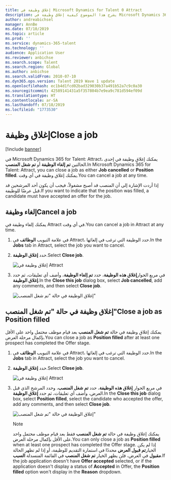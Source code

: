 ```yaml
---
title: إغلاق وظيفة‬ في Microsoft Dynamics for Talent 0 Attract
description: يشرح هذا الموضوع كيفية إغلاق وظيفة‬ في Microsoft Dynamics 365 for Talent - Attract.
author: andreabichsel
manager: AnnBe
ms.date: 07/10/2019
ms.topic: article
ms.prod: ''
ms.service: dynamics-365-talent
ms.technology: ''
audience: Application User
ms.reviewer: anbichse
ms.search.scope: Talent
ms.search.region: Global
ms.author: anbichse
ms.search.validFrom: 2010-07-10
ms.dyn365.ops.version: Talent 2019 Wave 1 update
ms.openlocfilehash: ec1b4d1fcd02bad329030b37a491b52a7c9c0a30
ms.sourcegitcommit: 42589141431a5f357804b7e9ea9c781d594ef09d
ms.translationtype: HT
ms.contentlocale: ar-SA
ms.lasthandoff: 07/18/2019
ms.locfileid: "1773530"
---
```

# <a name="close-a-job"></a><span data-ttu-id="cdeb8-103">إغلاق وظيفة</span><span class="sxs-lookup"><span data-stu-id="cdeb8-103">Close a job</span></span>

[!include [banner](includes/banner.md)]

<span data-ttu-id="cdeb8-104">في Microsoft Dynamics 365 for Talent: Attract، يمكنك إغلاق وظيفة في إحدى الحالتين **تم إلغاء الوظيفة** أو **تم شغل المنصب‬**.</span><span class="sxs-lookup"><span data-stu-id="cdeb8-104">In Microsoft Dynamics 365 for Talent: Attract, you can close a job as either **Job cancelled** or **Position filled**.</span></span> <span data-ttu-id="cdeb8-105">يمكنك إغلاق وظيفة في أي وقت.</span><span class="sxs-lookup"><span data-stu-id="cdeb8-105">You can cancel a job at any time.</span></span>

<span data-ttu-id="cdeb8-106">إذا أردت الإشارة إلى أن المنصب قد أصبح مشغولاً، فيجب أن يكون أحد المرشحين قد قبل عرضًا للوظيفة.</span><span class="sxs-lookup"><span data-stu-id="cdeb8-106">If you want to indicate that the position was filled, a candidate must have accepted an offer for the job.</span></span>

## <a name="cancel-a-job"></a><span data-ttu-id="cdeb8-107">إلغاء وظيفة</span><span class="sxs-lookup"><span data-stu-id="cdeb8-107">Cancel a job</span></span>

<span data-ttu-id="cdeb8-108">يمكنك إلغاء وظيفة في Attract في أي وقت.</span><span class="sxs-lookup"><span data-stu-id="cdeb8-108">You can cancel a job in Attract at any time.</span></span>

1. <span data-ttu-id="cdeb8-109">في علامة التبويب **الوظائف** في Attract، حدد الوظيفة التي ترغب في إلغائها.</span><span class="sxs-lookup"><span data-stu-id="cdeb8-109">In the **Jobs** tab in Attract, select the job you want to cancel.</span></span>

2. <span data-ttu-id="cdeb8-110">حدد **إغلاق الوظيفة**.</span><span class="sxs-lookup"><span data-stu-id="cdeb8-110">Select **Close job**.</span></span>

   ![إغلاق وظيفة في Attract](./media/attract-close-job.png)

3. <span data-ttu-id="cdeb8-112">في مربع الحوار**إغلاق هذه الوظيفة**، حدد **تم إلغاء الوظيفة**، وأضف أي تعليقات، ثم حدد **إغلاق الوظيفة‏‎**.</span><span class="sxs-lookup"><span data-stu-id="cdeb8-112">In the **Close this job** dialog box, select **Job cancelled**, add any comments, and then select **Close job**.</span></span>

   ![إغلاق الوظيفة في حالة "تم شغل المنصب"](./media/attract-close-job-as-cancelled.png)

## <a name="close-a-job-as-position-filled"></a><span data-ttu-id="cdeb8-114">إغلاق وظيفة في حالة "تم شغل المنصب"</span><span class="sxs-lookup"><span data-stu-id="cdeb8-114">Close a job as Position filled</span></span>

<span data-ttu-id="cdeb8-115">يمكنك إغلاق وظيفة في حالة **تم شغل المنصب** بعد قيام موظف محتمل واحد على الأقل بإكمال مرحلة العرض.</span><span class="sxs-lookup"><span data-stu-id="cdeb8-115">You can close a job as **Position filled** after at least one prospect has completed the Offer stage.</span></span>

1. <span data-ttu-id="cdeb8-116">في علامة التبويب **الوظائف** في Attract، حدد الوظيفة التي ترغب في إلغائها.</span><span class="sxs-lookup"><span data-stu-id="cdeb8-116">In the **Jobs** tab in Attract, select the job you want to cancel.</span></span>

2. <span data-ttu-id="cdeb8-117">حدد **إغلاق الوظيفة**.</span><span class="sxs-lookup"><span data-stu-id="cdeb8-117">Select **Close job**.</span></span>

   ![إغلاق وظيفة في Attract](./media/attract-close-job.png)

3. <span data-ttu-id="cdeb8-119">في مربع الحوار **إغلاق هذه الوظيفة**، حدد **تم شغل المنصب**، وحدد المرشح الذي قبل العرض، وأضف أي تعليقات، ثم حدد **إغلاق الوظيفة**.</span><span class="sxs-lookup"><span data-stu-id="cdeb8-119">In the **Close this job** dialog box, select **Position filled**, select the candidate who accepted the offer, add any comments, and then select **Close job**.</span></span>

   ![إغلاق الوظيفة في حالة "تم شغل المنصب"](./media/attract-close-job-as-position-filled.png)

   > [!NOTE]
   > <span data-ttu-id="cdeb8-121">يمكنك إغلاق وظيفة في حالة **تم شغل المنصب** فقط بعد قيام موظف محتمل واحد على الأقل بإكمال مرحلة العرض.</span><span class="sxs-lookup"><span data-stu-id="cdeb8-121">You can only close a job as **Position filled** when at least one prospect has completed the Offer stage.</span></span> <span data-ttu-id="cdeb8-122">إذا لم يكن الخيار**تم قبول العرض** محددًا في استمارة التقديم للوظيفة، أو إذا لم تظهر الحالة **مقبول** في العرض، فلن يظهر الخيار **تم شغل المنصب** في القائمة المنسدلة **السبب**.</span><span class="sxs-lookup"><span data-stu-id="cdeb8-122">If the job application doesn't have **Offer accepted** selected, or if the application doesn't display a status of **Accepted** in Offer, the **Position filled** option won't display in the **Reason** dropdown.</span></span>


